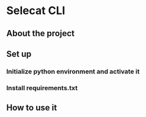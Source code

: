 # Selecat CLI

## About the project

## Set up

### Initialize python environment and activate it

### Install requirements.txt

## How to use it